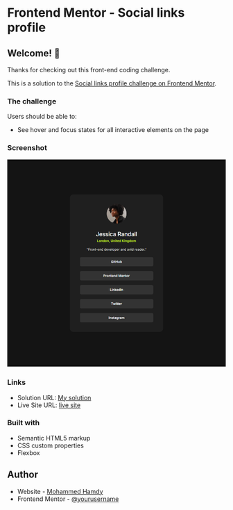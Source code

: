# Frontend Mentor - Social links profile

## Welcome! 👋

Thanks for checking out this front-end coding challenge.

This is a solution to the [Social links profile challenge on Frontend Mentor](https://www.frontendmentor.io/challenges/social-links-profile-UG32l9m6dQ).

### The challenge

Users should be able to:

- See hover and focus states for all interactive elements on the page

### Screenshot

![Screenshot](/images/screenshot.png)

### Links

- Solution URL: [My solution ](https://www.frontendmentor.io/solutions/social-links-profile-850S-bkDCF)
- Live Site URL: [live site](https://shena9y.github.io/Social-links-profile/)

### Built with

- Semantic HTML5 markup
- CSS custom properties
- Flexbox

## Author

- Website - [Mohammed Hamdy](https://github.com/shena9y)
- Frontend Mentor - [@yourusername](https://www.frontendmentor.io/profile/shena9y)
